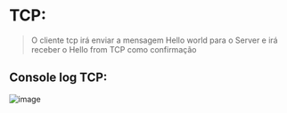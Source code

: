 # TCP:
> O cliente tcp irá enviar a mensagem Hello world para o Server e irá receber o Hello from TCP como confirmação
## Console log TCP:
![image](https://user-images.githubusercontent.com/66319119/228390229-c0dbc75f-859f-479d-bd7c-e87ebcfb0c31.png)
